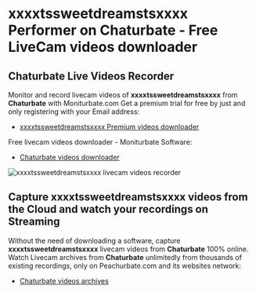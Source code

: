# xxxxtssweetdreamstsxxxx Performer on Chaturbate - Free LiveCam videos downloader

## Chaturbate Live Videos Recorder

Monitor and record livecam videos of **xxxxtssweetdreamstsxxxx** from **Chaturbate** with Moniturbate.com
Get a premium trial for free by just and only registering with your Email address:
* [xxxxtssweetdreamstsxxxx Premium videos downloader](https://moniturbate.com/request-demo-licence-key.html)

Free livecam videos downloader - Moniturbate Software:
* [Chaturbate videos downloader](https://moniturbate.com/moniturbate-download-software.html)

![xxxxtssweetdreamstsxxxx livecam videos recorder](https://peachurnet.com/templates/moniturbate-software.png)


## Capture xxxxtssweetdreamstsxxxx videos from the Cloud and watch your recordings on Streaming

Without the need of downloading a software, capture **xxxxtssweetdreamstsxxxx** livecam videos from **Chaturbate** 100% online.
Watch Livecam archives from **Chaturbate** unlimitedly from thousands of existing recordings, only on Peachurbate.com and its websites network:
* [Chaturbate videos archives](https://peachurnet.com/)